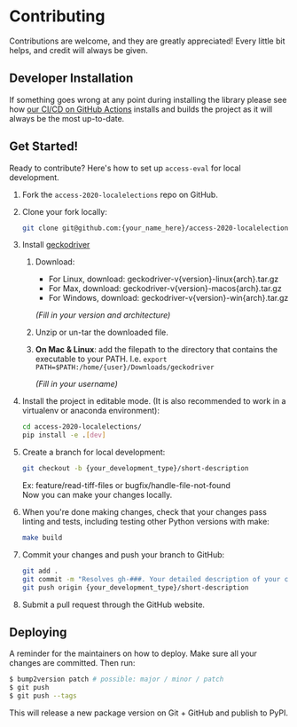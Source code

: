 # Contributing

Contributions are welcome, and they are greatly appreciated! Every little bit
helps, and credit will always be given.

## Developer Installation

If something goes wrong at any point during installing the library please see how
[our CI/CD on GitHub Actions](.github/workflows/build-main.yml) installs and builds the
project as it will always be the most up-to-date.

## Get Started!

Ready to contribute? Here's how to set up `access-eval` for local development.

1. Fork the `access-2020-localelections` repo on GitHub.

2. Clone your fork locally:

    ```bash
    git clone git@github.com:{your_name_here}/access-2020-localelections.git
    ```

3. Install [geckodriver](https://github.com/mozilla/geckodriver/releases)

    1. Download:

        - For Linux, download: geckodriver-v{version}-linux{arch}.tar.gz
        - For Max, download: geckodriver-v{version}-macos{arch}.tar.gz
        - For Windows, download: geckodriver-v{version}-win{arch}.tar.gz

        _(Fill in your version and architecture)_

    2. Unzip or un-tar the downloaded file.

    3. **On Mac & Linux**: add the filepath to the directory that contains the
       executable to your PATH.
       I.e. `export PATH=$PATH:/home/{user}/Downloads/geckodriver`

        _(Fill in your username)_

4. Install the project in editable mode.
   (It is also recommended to work in a virtualenv or anaconda environment):

    ```bash
    cd access-2020-localelections/
    pip install -e .[dev]
    ```

5. Create a branch for local development:

    ```bash
    git checkout -b {your_development_type}/short-description
    ```

    Ex: feature/read-tiff-files or bugfix/handle-file-not-found<br>
    Now you can make your changes locally.

6. When you're done making changes, check that your changes pass linting and
   tests, including testing other Python versions with make:

    ```bash
    make build
    ```

7. Commit your changes and push your branch to GitHub:

    ```bash
    git add .
    git commit -m "Resolves gh-###. Your detailed description of your changes."
    git push origin {your_development_type}/short-description
    ```

8. Submit a pull request through the GitHub website.

## Deploying

A reminder for the maintainers on how to deploy.
Make sure all your changes are committed.
Then run:

```bash
$ bump2version patch # possible: major / minor / patch
$ git push
$ git push --tags
```

This will release a new package version on Git + GitHub and publish to PyPI.
